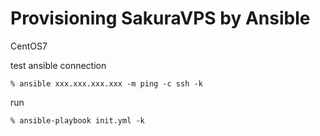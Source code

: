 # Provisioning SakuraVPS by Ansible

CentOS7

test ansible connection

    % ansible xxx.xxx.xxx.xxx -m ping -c ssh -k

run

    % ansible-playbook init.yml -k


